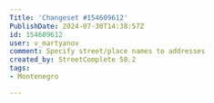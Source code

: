 ```yaml
---
Title: 'Changeset #154609612'
PublishDate: 2024-07-30T14:38:57Z
id: 154609612
user: v_martyanov
comment: Specify street/place names to addresses
created_by: StreetComplete 58.2
tags:
- Montenegro

---
```

